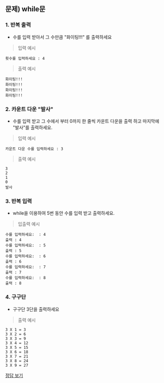 ## 문제) while문

### 1. 반복 출력
* 수를 입력 받아서 그 수만큼 "화이팅!!!" 를 출력하세요

> 입력 예시

```
횟수를 입력하세요 : 4
```
> 출력 예시

```
화이팅!!!
화이팅!!!
화이팅!!!
화이팅!!!
```


### 2. 카운트 다운 "발사"
* 수를 입력 받고 그 수에서 부터 0까지 한 줄씩 카운트 다운을 출력 하고 마지막에 "발사"를 출력하세요.

> 입력 예시

```
카운트 다운 수를 입력하세요 : 3
```
> 출력 예시

```
3
2
1
0
발사 
```


### 3. 반복 입력
* while을 이용하여 5번 동안 수를 입력 받고 출력하세요.

> 입출력 예시

```
수를 입력하세요:  : 4
출력 : 4
수를 입력하세요:  : 5
출력 : 5
수를 입력하세요:  : 6
출력 : 6
수를 입력하세요:  : 7
출력 : 7
수를 입력하세요:  : 8
출력 : 8
```


### 4. 구구단
* 구구단 3단을 출력하세요

> 출력 예시

```
3 X 1 = 3
3 X 2 = 6
3 X 3 = 9
3 X 4 = 12
3 X 5 = 15
3 X 6 = 18
3 X 7 = 21
3 X 8 = 24
3 X 9 = 27
```

[정답 보기](Quiz01.java)




